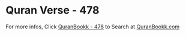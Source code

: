 # Quran Verse - 478 

For more infos, Click [QuranBookk - 478](https://www.quranbookk.com/quran/search?q=478) to Search at [QuranBookk.com](http://quranbookk.com/)